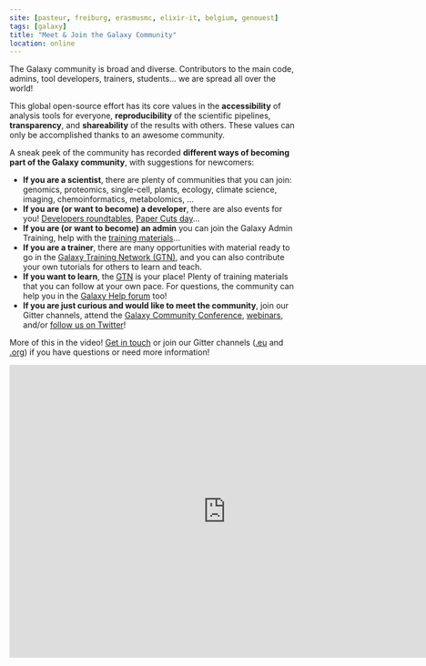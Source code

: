 ```yaml
---
site: [pasteur, freiburg, erasmusmc, elixir-it, belgium, genouest]
tags: [galaxy]
title: "Meet & Join the Galaxy Community"
location: online
---
```


The Galaxy community is broad and diverse. Contributors to the main code, admins, tool developers, trainers, students... we are spread all over the world!  

This global open-source effort has its core values in the __accessibility__ of analysis tools for everyone, __reproducibility__ of the scientific pipelines, __transparency__, and __shareability__ of the results with others. These values can only be accomplished thanks to an awesome community.

A sneak peek of the community has recorded __different ways of becoming part of the Galaxy community__, with suggestions for newcomers:

- __If you are a scientist__, there are plenty of communities that you can join: genomics, proteomics, single-cell, plants, ecology, climate science, imaging, chemoinformatics, metabolomics, ...
- __If you are (or want to become) a developer__, there are also events for you! [Developers roundtables](https://galaxyproject.org/community/devroundtable/), [Paper Cuts day](https://galaxyproject.org/events/cofests/papercuts/)...
- __If you are (or want to become) an admin__ you can join the Galaxy Admin Training, help with the [training materials](https://training.galaxyproject.org/training-material/topics/admin/)...
- __If you are a trainer__, there are many opportunities with material ready to go in the [Galaxy Training Network (GTN)](https://training.galaxyproject.org/), and you can also contribute your own tutorials for others to learn and teach.
- __If you want to learn__, the [GTN](https://training.galaxyproject.org/) is your place! Plenty of training materials that you can follow at your own pace. For questions, the community can help you in the [Galaxy Help forum](https://help.galaxyproject.org/) too!
- __If you are just curious and would like to meet the community__, join our Gitter channels, attend the [Galaxy Community Conference](https://www.vibconferences.be/events/gcc2021-virtual-edition), [webinars](https://galaxyproject.org/events/webinars/), and/or [follow us on Twitter](https://twitter.com/galaxyproject)!

More of this in the video! [Get in touch](mailto:outreach@galaxyproject.org) or join our Gitter channels ([.eu](https://gitter.im/usegalaxy-eu/Lobby) and [.org](https://gitter.im/galaxyproject/Lobby)) if you have questions or need more information!


<iframe width="760" height="515" src="https://www.youtube.com/embed/-1MPdxmRs8U" frameborder="0" allow="accelerometer; autoplay; clipboard-write; encrypted-media; gyroscope; picture-in-picture" allowfullscreen></iframe>